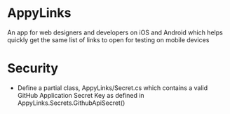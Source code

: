 AppyLinks
=========

An app for web designers and developers on iOS and Android which helps quickly get the same list of links to open for testing on mobile devices

# Security
 - Define a partial class, AppyLinks/Secret.cs which contains a valid GitHub Application Secret Key as defined in AppyLinks.Secrets.GithubApiSecret()
